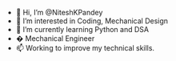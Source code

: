 - 👋 Hi, I’m @NiteshKPandey
- 👀 I’m interested in Coding, Mechanical Design
- 🌱 I’m currently learning Python and DSA
- � Mechanical Engineer 
- 📫 Working to improve my technical skills.

<!---
NiteshKPandey/NiteshKPandey is a ✨ special ✨ repository because its `README.md` (this file) appears on your GitHub profile.
You can click the Preview link to take a look at your changes.
--->
